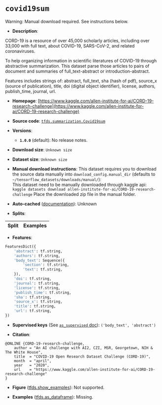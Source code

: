 <div itemscope itemtype="http://schema.org/Dataset">
  <div itemscope itemprop="includedInDataCatalog" itemtype="http://schema.org/DataCatalog">
    <meta itemprop="name" content="TensorFlow Datasets" />
  </div>

  <meta itemprop="name" content="covid19sum" />
  <meta itemprop="description" content="CORD-19 is a resource of over 45,000 scholarly articles, including over 33,000&#10;with full text, about COVID-19, SARS-CoV-2, and related coronaviruses.&#10;&#10;To help organizing information in scientific literatures of COVID-19 through&#10;abstractive summarization. This dataset parse those articles to pairs of&#10;document and summaries of full_text-abstract or introduction-abstract.&#10;&#10;Features includes strings of: abstract, full_text, sha (hash of pdf),&#10;source_x (source of publication), title, doi (digital object identifier),&#10;license, authors, publish_time, journal, url.&#10;&#10;To use this dataset:&#10;&#10;```python&#10;import tensorflow_datasets as tfds&#10;&#10;ds = tfds.load(&#x27;covid19sum&#x27;, split=&#x27;train&#x27;)&#10;for ex in ds.take(4):&#10;  print(ex)&#10;```&#10;&#10;See [the guide](https://www.tensorflow.org/datasets/overview) for more&#10;informations on [tensorflow_datasets](https://www.tensorflow.org/datasets).&#10;&#10;" />
  <meta itemprop="url" content="https://www.tensorflow.org/datasets/catalog/covid19sum" />
  <meta itemprop="sameAs" content="https://www.kaggle.com/allen-institute-for-ai/CORD-19-research-challenge" />
  <meta itemprop="citation" content="@ONLINE {CORD-19-research-challenge,&#10;    author = &quot;An AI challenge with AI2, CZI, MSR, Georgetown, NIH &amp; The White House&quot;,&#10;    title  = &quot;COVID-19 Open Research Dataset Challenge (CORD-19)&quot;,&#10;    month  = &quot;april&quot;,&#10;    year   = &quot;2020&quot;,&#10;    url    = &quot;https://www.kaggle.com/allen-institute-for-ai/CORD-19-research-challenge&quot;&#10;}" />
</div>

# `covid19sum`

Warning: Manual download required. See instructions below.

*   **Description**:

CORD-19 is a resource of over 45,000 scholarly articles, including over 33,000
with full text, about COVID-19, SARS-CoV-2, and related coronaviruses.

To help organizing information in scientific literatures of COVID-19 through
abstractive summarization. This dataset parse those articles to pairs of
document and summaries of full_text-abstract or introduction-abstract.

Features includes strings of: abstract, full_text, sha (hash of pdf), source_x
(source of publication), title, doi (digital object identifier), license,
authors, publish_time, journal, url.

*   **Homepage**:
    [https://www.kaggle.com/allen-institute-for-ai/CORD-19-research-challenge](https://www.kaggle.com/allen-institute-for-ai/CORD-19-research-challenge)

*   **Source code**:
    [`tfds.summarization.Covid19sum`](https://github.com/tensorflow/datasets/tree/master/tensorflow_datasets/summarization/covid19sum.py)

*   **Versions**:

    *   **`1.0.0`** (default): No release notes.

*   **Download size**: `Unknown size`

*   **Dataset size**: `Unknown size`

*   **Manual download instructions**: This dataset requires you to
    download the source data manually into `download_config.manual_dir`
    (defaults to `~/tensorflow_datasets/downloads/manual/`):<br/>
    This dataset need to be manually downloaded through kaggle api:
    `kaggle datasets download allen-institute-for-ai/CORD-19-research-challenge`
    Place the downloaded zip file in the manual folder.

*   **Auto-cached**
    ([documentation](https://www.tensorflow.org/datasets/performances#auto-caching)):
    Unknown

*   **Splits**:

Split | Examples
:---- | -------:

*   **Features**:

```python
FeaturesDict({
    'abstract': tf.string,
    'authors': tf.string,
    'body_text': Sequence({
        'section': tf.string,
        'text': tf.string,
    }),
    'doi': tf.string,
    'journal': tf.string,
    'license': tf.string,
    'publish_time': tf.string,
    'sha': tf.string,
    'source_x': tf.string,
    'title': tf.string,
    'url': tf.string,
})
```

*   **Supervised keys** (See
    [`as_supervised` doc](https://www.tensorflow.org/datasets/api_docs/python/tfds/load#args)):
    `('body_text', 'abstract')`

*   **Citation**:

```
@ONLINE {CORD-19-research-challenge,
    author = "An AI challenge with AI2, CZI, MSR, Georgetown, NIH & The White House",
    title  = "COVID-19 Open Research Dataset Challenge (CORD-19)",
    month  = "april",
    year   = "2020",
    url    = "https://www.kaggle.com/allen-institute-for-ai/CORD-19-research-challenge"
}
```

*   **Figure**
    ([tfds.show_examples](https://www.tensorflow.org/datasets/api_docs/python/tfds/visualization/show_examples)):
    Not supported.

*   **Examples**
    ([tfds.as_dataframe](https://www.tensorflow.org/datasets/api_docs/python/tfds/as_dataframe)):
    Missing.
